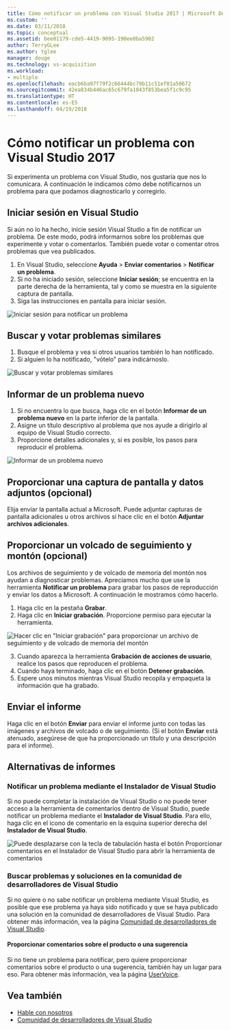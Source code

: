 ```yaml
---
title: Cómo notificar un problema con Visual Studio 2017 | Microsoft Docs
ms.custom: ''
ms.date: 03/11/2018
ms.topic: conceptual
ms.assetid: bee01179-cde5-4419-9095-190ee0ba5902
author: TerryGLee
ms.author: tglee
manager: douge
ms.technology: vs-acquisition
ms.workload:
- multiple
ms.openlocfilehash: eacb6ba97f79f2c66444bc79b11c51ef01a50672
ms.sourcegitcommit: 42ea834b446ac65c679fa1043f853bea5f1c9c95
ms.translationtype: HT
ms.contentlocale: es-ES
ms.lasthandoff: 04/19/2018
---
```

# <a name="how-to-report-a-problem-with-visual-studio-2017"></a>Cómo notificar un problema con Visual Studio 2017

Si experimenta un problema con Visual Studio, nos gustaría que nos lo comunicara. A continuación le indicamos cómo debe notificarnos un problema para que podamos diagnosticarlo y corregirlo.

## <a name="sign-in-to-visual-studio"></a>Iniciar sesión en Visual Studio

Si aún no lo ha hecho, inicie sesión Visual Studio a fin de notificar un problema. De este modo, podrá informarnos sobre los problemas que experimente y votar o comentarlos. También puede votar o comentar otros problemas que vea publicados.

1. En Visual Studio, seleccione **Ayuda** > **Enviar comentarios** > **Notificar un problema**.
2. Si no ha iniciado sesión, seleccione **Iniciar sesión**; se encuentra en la parte derecha de la herramienta, tal y como se muestra en la siguiente captura de pantalla.
3. Siga las instrucciones en pantalla para iniciar sesión.

 ![Iniciar sesión para notificar un problema](../ide/media/sign-in-new-ux.png "Iniciar sesión para notificar un problema")  

## Buscar y votar problemas similares <a name="search_and_vote"></a>

1. Busque el problema y vea si otros usuarios también lo han notificado.
2. Si alguien lo ha notificado, "vótelo" para indicárnoslo.

  ![Buscar y votar problemas similares](../ide/media/search-and-vote.png "Buscar y votar problemas similares")

## Informar de un problema nuevo<a name="report_new_problem"></a>

1. Si no encuentra lo que busca, haga clic en el botón **Informar de un problema nuevo** en la parte inferior de la pantalla.
2. Asigne un título descriptivo al problema que nos ayude a dirigirlo al equipo de Visual Studio correcto.
3. Proporcione detalles adicionales y, si es posible, los pasos para reproducir el problema.

  ![Informar de un problema nuevo](../ide/media/report-new-problem.png "Informar de un problema nuevo")

## Proporcionar una captura de pantalla y datos adjuntos (opcional) <a name="provide_screenshots"></a>

 Elija enviar la pantalla actual a Microsoft. Puede adjuntar capturas de pantalla adicionales u otros archivos si hace clic en el botón **Adjuntar archivos adicionales**.

## Proporcionar un volcado de seguimiento y montón (opcional) <a name="provide_a_trace_and_heap_dump"></a>

Los archivos de seguimiento y de volcado de memoria del montón nos ayudan a diagnosticar problemas. Apreciamos mucho que use la herramienta **Notificar un problema** para grabar los pasos de reproducción y enviar los datos a Microsoft. A continuación le mostramos cómo hacerlo.

1. Haga clic en la pestaña **Grabar**.
2. Haga clic en **Iniciar grabación**. Proporcione permiso para ejecutar la herramienta.

  ![Hacer clic en "Iniciar grabación" para proporcionar un archivo de seguimiento y de volcado de memoria del montón ](../ide/media/record-dialog-box.png "Proporcionar archivos de seguimiento y de volcado de memoria del montón")

3. Cuando aparezca la herramienta **Grabación de acciones de usuario**, realice los pasos que reproducen el problema.
4. Cuando haya terminado, haga clic en el botón **Detener grabación**.
5. Espere unos minutos mientras Visual Studio recopila y empaqueta la información que ha grabado.

## Enviar el informe <a name="submit_the_report"></a>

 Haga clic en el botón **Enviar** para enviar el informe junto con todas las imágenes y archivos de volcado o de seguimiento. (Si el botón **Enviar** está atenuado, asegúrese de que ha proporcionado un título y una descripción para el informe).

## Alternativas de informes <a name="alternate_reporting"></a>

### <a name="report-a-problem-by-using-the-visual-studio-installer"></a>Notificar un problema mediante el Instalador de Visual Studio

Si no puede completar la instalación de Visual Studio o no puede tener acceso a la herramienta de comentarios dentro de Visual Studio, puede notificar un problema mediante el **Instalador de Visual Studio**. Para ello, haga clic en el icono de comentario en la esquina superior derecha del **Instalador de Visual Studio**.

 ![Puede desplazarse con la tecla de tabulación hasta el botón Proporcionar comentarios en el Instalador de Visual Studio para abrir la herramienta de comentarios](../install/media/report-a-problem.png)

### <a name="search-for-problems-and-solutions-by-using-the-visual-studio-developer-community"></a>Buscar problemas y soluciones en la comunidad de desarrolladores de Visual Studio

Si no quiere o no sabe notificar un problema mediante Visual Studio, es posible que ese problema ya haya sido notificado y que se haya publicado una solución en la comunidad de desarrolladores de Visual Studio. Para obtener más información, vea la página [Comunidad de desarrolladores de Visual Studio](https://developercommunity.visualstudio.com/).

#### <a name="provide-product-feedback-or-a-suggestion"></a>Proporcionar comentarios sobre el producto o una sugerencia

Si no tiene un problema para notificar, pero quiere proporcionar comentarios sobre el producto o una sugerencia, también hay un lugar para eso. Para obtener más información, vea la página [UserVoice](https://visualstudio.uservoice.com/forums/121579-visual-studio-ide).

## <a name="see-also"></a>Vea también

* [Hable con nosotros](../ide/talk-to-us.md)
* [Comunidad de desarrolladores de Visual Studio](https://developercommunity.visualstudio.com/)
